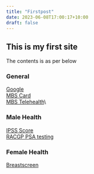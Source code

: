 ```yaml
---
title: "Firstpost"
date: 2023-06-08T17:00:17+10:00
draft: false
---
```


## This is my first site

The contents is as per below

### General
[Google](https://google.com)\
[MBS Card](https://www.ausdoc.com.au/wp-content/uploads/2023/05/MBS-card_JUN23.pdf)\
[MBS Telehealth](https://www.ausdoc.com.au/wp-content/uploads/2023/06/MBS-card_JUN23.V2_COVID-19.pdf)\

### Male Health
[IPSS Score](https://www.disabled-world.com/calculators-charts/ipss-table.php)\
[RACGP PSA testing](https://www.racgp.org.au/FSDEDEV/media/documents/Patient%20information/prostate-cancer-screening-infosheet.pdf)

### Female Health
[Breastscreen](https://www.breastscreen.nsw.gov.au/)


